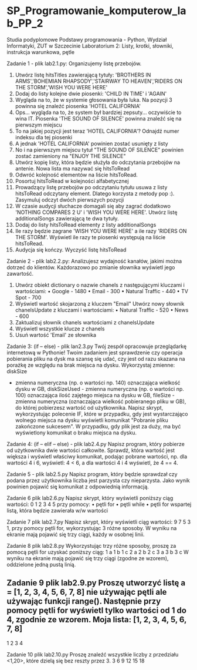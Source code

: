 # SP_Programowanie_komputerow_lab_PP_2
Studia podyplomowe Podstawy programowania - Python, Wydział Informatyki, ZUT w Szczecinie
Laboratorium 2: Listy, krotki, słowniki, instrukcja warunkowa, pętle

Zadanie 1 - plik lab2.1.py:
Organizujemy listę przebojów.
1. Utwórz listę hitsTitles zawierającą tytuły: 'BROTHERS IN ARMS','BOHEMIAN
RHAPSODY','STAIRWAY TO HEAVEN','RIDERS ON THE STORM','WISH YOU WERE
HERE'
2. Dodaj do listy kolejne dwie piosenki: 'CHILD IN TIME' i 'AGAIN'
3. Wygląda na to, że w systemie głosowania była luka. Na pozycji 3 powinna się
znaleźć piosenka 'HOTEL CALIFORNIA'
4. Ops... wygląda na to, że system był bardziej zepsuty... oczywiście to wina IT.
Piosenka 'THE SOUND OF SILENCE' powinna znaleźć się na pierwszym miejscu
5. To na jakiej pozycji jest teraz 'HOTEL CALIFORNIA'? Odnajdź numer indeksu dla
tej piosenki
6. A jednak 'HOTEL CALIFORNIA' powinien zostać usunięty z listy
7. No i na pierwszym miejscu tytuł "THE SOUND OF SILENCE" powinien zostać
zamieniony na "ENJOY THE SILENCE"
8. Utwórz kopię listy, która będzie służyła do odczytania przebojów na antenie. Nowa
lista ma nazywać się hitsToRead
9. Odwróć kolejność elementów na liście hitsToRead.
10. Posortuj hitsToRead w kolejności alfabetycznej
11. Prowadzący listę przebojów po odczytaniu tytułu usuwa z listy hitsToRead
odczytany element. Dlatego korzysta z metody pop :). Zasymuluj odczyt dwóch
pierwszych pozycji
12. W czasie audycji słuchacze domagali się aby zagrać dodatkowo 'NOTHING
COMPARES 2 U' i 'WISH YOU WERE HERE'. Utwórz listę additionalSongs
zawierającą te dwa tytuły.
13. Dodaj do listy hitsToRead elementy z listy additionalSongs
14. Ile razy będzie zagrane 'WISH YOU WERE HERE' a ile razy 'RIDERS ON THE
STORM'. Wyświetl ile razy te piosenki występują na liście hitsToRead.
15. Audycja się kończy. Wyczyść listę hitsToRead

Zadanie 2 - plik lab2.2.py:
Analizujesz wydajność kanałów, jakimi można dotrzeć do klientów. Każdorazowo po
zmianie słownika wyświetl jego zawartość.
1. Utwórz obiekt dictionary o nazwie chanels z następującymi kluczami i
wartościami:
• Google - 1480
• Email - 300
• Natural Traffic - 440
• TV Spot - 700
2. Wyświetl wartość skojarzoną z kluczem "Email"
Utwórz nowy słownik chanelsUpdate z kluczami i wartościami:
• Natural Traffic - 520
• News - 600
4. Zaktualizuj słownik chanels wartościami z chanelsUpdate
5. Wyświetl wszystkie klucze z chanels
6. Usuń wartość 'Email' ze słownika

Zadanie 3: (if – else) - plik lan2.3.py
Twój zespół opracowuje przeglądarkę internetową w Pythonie! Twoim zadaniem jest
sprawdzenie czy operacja pobierania pliku na dysk ma szansę się udać, czy jest od razu
skazana na porażkę ze względu na brak miejsca na dysku. Wykorzystaj zmienne: diskSize
- zmienna numeryczna (np. o wartości np. 140) oznaczająca wielkość dysku w GB,
diskSizeUsed - zmienna numeryczna (np. o wartości np. 100) oznaczająca ilość zajętego
miejsca na dysku w GB, fileSize - zmienna numeryczna (oznaczająca wielkość
pobieranego pliku w GB), do której pobierzesz wartość od użytkownika.
Napisz skrypt, wykorzystując polecenie IF, które w przypadku, gdy jest wystarczająco
wolnego miejsca na dysku wyświetli komunikat "Pobranie pliku zakończone sukcesem".
W przypadku, gdy plik jest za duży, ma być wyświetlony komunikat o braku miejsca na
dysku.

Zadanie 4: (if – elif – else) - plik lab2.4.py
Napisz program, który pobierze od użytkownika dwie wartości całkowite. Sprawdź, która
wartość jest większa i wyświetl właściwy komunikat, podając pobrane wartości, np. dla
wartości 4 i 6, wyświetl: 4 < 6, a dla wartości 4 i 4 wyświetl, że 4 == 4.

Zadanie 5 - plik lab2.5.py
Napisz program, który będzie sprawdzał czy podana przez użytkownika liczba jest
parzysta czy nieparzysta. Jako wynik powinien pojawić́ się̨ komunikat z odpowiednią
informacją.

Zadanie 6 plik lab2.6.py
Napisz skrypt, który wyświetli poniższy ciąg wartości:
0 1 2 3 4 5
przy pomocy:
• pętli for
• pętli while
• pętli for wspartej listą, która będzie zawierała w/w wartości

Zadanie 7 plik lab2.7.py
Napisz skrypt, który wyświetli ciąg wartości: 9 7 5 3 1, przy pomocy pętli for,
wykorzystując 3 różne sposoby. W wyniku na ekranie mają pojawić się trzy ciągi, każdy
w osobnej linii.

Zadanie 8 plik lab2.8.py
Wykorzystując trzy różne sposoby, proszę za pomocą pętli for uzyskać poniższy ciąg:
1 a
1 b
1 c
2 a
2 b
2 c
3 a
3 b
3 c
W wyniku na ekranie mają pojawić się trzy ciągi (zgodne ze wzorem), oddzielone jedną
pustą linią.

Zadanie 9 plik lab2.9.py
Proszę utworzyć listę a = [1, 2, 3, 4, 5, 6, 7, 8] nie używając pętli ale używając funkcji
range(). Następnie przy pomocy pętli for wyświetl tylko wartości od 1 do 4, zgodnie ze
wzorem.
Moja lista: [1, 2, 3, 4, 5, 6, 7, 8]
----------------
1
2
3
4

Zadanie 10 plik lab2.10.py
Proszę znaleźć wszystkie liczby z przedziału <1,20>, które dzielą się bez reszty przez 3.
3
6
9
12
15
18
